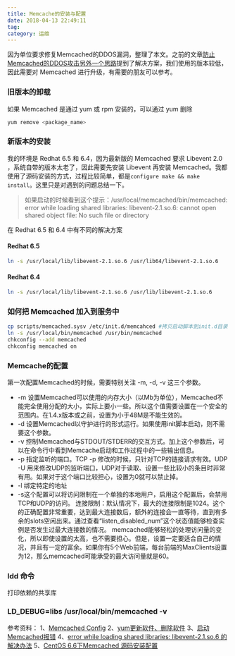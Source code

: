 ```yaml
---
title: Memcache的安装与配置
date: 2018-04-13 22:49:11
tag: 
category: 运维
---
```


因为单位要求修复Memcached的DDOS漏洞，整理了本文。之前的文章[防止Memcached的DDOS攻击另外一个思路](http://www.cnblogs.com/cocowool/p/8665704.html)提到了解决方案，我们使用的版本较低，因此需要对 Memcached 进行升级，有需要的朋友可以参考。

### 旧版本的卸载
如果 Memcached 是通过 yum 或 rpm 安装的，可以通过 yum 删除
```bash
yum remove <package_name>
```

### 新版本的安装
我的环境是 Redhat 6.5 和 6.4，因为最新版的 Memcached 要求 Libevent 2.0 ，系统自带的版本太老了，因此需要先安装 Libevent 再安装 Memcached。我都使用了源码安装的方式，过程比较简单，都是```configure make && make install```。这里只是对遇到的问题总结一下。
> 如果启动的时候看到这个提示：/usr/local/memcached/bin/memcached: error while loading shared libraries: libevent-2.1.so.6: cannot open shared object file: No such file or directory

在 Redhat 6.5 和 6.4 中有不同的解决方案

#### Redhat 6.5
```bash
ln -s /usr/local/lib/libevent-2.1.so.6 /usr/lib64/libevent-2.1.so.6
```

#### Redhat 6.4
```bash
ln -s /usr/local/lib/libevent-2.1.so.6 /usr/lib/libevent-2.1.so.6
```

### 如何把 Memcached 加入到服务中
```bash
cp scripts/memcached.sysv /etc/init.d/memcahced #拷贝启动脚本到init.d目录
ln -s /usr/local/bin/memcached /usr/bin/memcached
chkconfig --add memcached
chkconfig memcached on
```

### Memcache的配置
第一次配置Memcached的时候，需要特别关注 -m, -d, -v 这三个参数。

* -m 设置Memcached可以使用的内存大小（以Mb为单位），Memcached不能完全使用分配的大小，实际上要小一些。所以这个值需要设置在一个安全的范围内。在1.4.x版本或之前，设置为小于48M是不能生效的。
* -d 设置Memcached以守护进行的形式运行。如果使用init脚本启动，则不需要这个参数。
* -v 控制Memcached与STDOUT/STDERR的交互方式。加上这个参数后，可以在命令行中看到Memcache启动和工作过程中的一些输出信息。
* -p 指定监听的端口。TCP -p 修改的时候，只针对TCP的链接请求有效。UDP -U 用来修改UDP的监听端口，UDP对于读取、设置一些比较小的条目时非常有用。如果对于这个端口比较担心，设置为0就可以禁止掉。
* -l 绑定特定的地址
* -s这个配置可以将访问限制在一个单独的本地用户，启用这个配置后，会禁用TCP和UDP的访问。
  连接限制：默认情况下，最大的连接限制是1024。这个的正确配置非常重要，达到最大连接数后，额外的连接会一直等待，直到有多余的slots空闲出来。通过查看“listen_disabled_num”这个状态值能够检查实例是否发生过最大连接数的情况。
  memcached能够轻松的处理访问量的变化，所以即使设置的太高，也不需要担心。但是，设置一定要适合自己的情况，并且有一定的富余。如果你有5个Web前端，每台前端的MaxClients设置为12，那么memcached可能承受的最大访问量就是60。

### ldd 命令

打印依赖的共享库

### LD_DEBUG=libs /usr/local/bin/memcached -v


参考资料：
1、[Memcached Config](http://code.google.com/p/memcached/wiki/NewConfiguringServer)
2、[yum更新软件、删除软件](http://www.jb51.net/LINUXjishu/161302.html)
3、[启动Memcached报错](https://www.cnblogs.com/EasonJim/p/7580220.html#commentform)
4、[error while loading shared libraries: libevent-2.1.so.6 的解决办法](https://blog.csdn.net/aoshilang2249/article/details/78366355)
5、[CentOS 6.6下Memcached 源码安装配置](https://www.linuxidc.com/Linux/2015-09/123019.htm)












